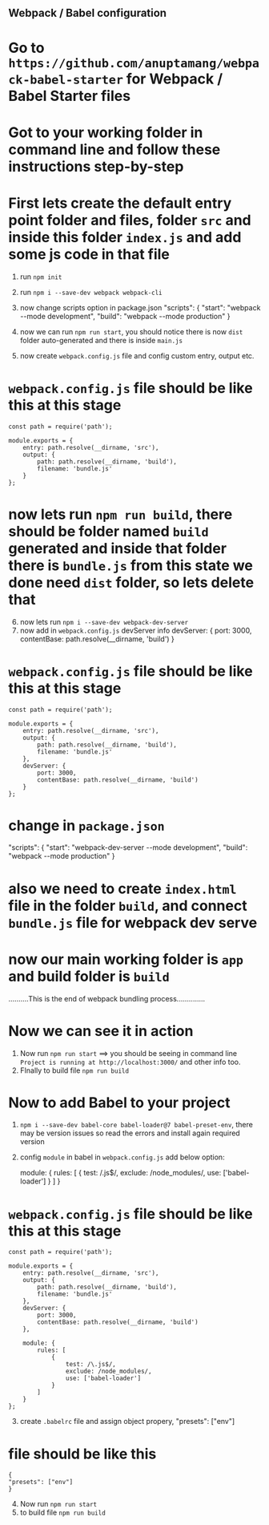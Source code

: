 ## Webpack / Babel configuration

# Go to `https://github.com/anuptamang/webpack-babel-starter` for Webpack / Babel Starter files

# Got to your working folder in command line and follow these instructions step-by-step

# First lets create the default entry point folder and files, folder `src` and inside this folder `index.js` and add some js code in that file

1. run `npm init`
2. run `npm i --save-dev webpack webpack-cli`
3. now change scripts option in package.json
   "scripts": {
   "start": "webpack --mode development",
   "build": "webpack --mode production"
   }

4. now we can run `npm run start`, you should notice there is now `dist` folder auto-generated and there is inside `main.js`

5. now create `webpack.config.js` file and config custom entry, output etc.

# `webpack.config.js` file should be like this at this stage

    const path = require('path');

    module.exports = {
        entry: path.resolve(__dirname, 'src'),
        output: {
            path: path.resolve(__dirname, 'build'),
            filename: 'bundle.js'
        }
    };

# now lets run `npm run build`, there should be folder named `build` generated and inside that folder there is `bundle.js` from this state we done need `dist` folder, so lets delete that

6. now lets run `npm i --save-dev webpack-dev-server`
7. now add in `webpack.config.js` devServer info
   devServer: {
   port: 3000,
   contentBase: path.resolve(\_\_dirname, 'build')
   }

# `webpack.config.js` file should be like this at this stage

    const path = require('path');

    module.exports = {
        entry: path.resolve(__dirname, 'src'),
        output: {
            path: path.resolve(__dirname, 'build'),
            filename: 'bundle.js'
        },
        devServer: {
            port: 3000,
            contentBase: path.resolve(__dirname, 'build')
        }
    };

# change in `package.json`

"scripts": {
"start": "webpack-dev-server --mode development",
"build": "webpack --mode production"
}

# also we need to create `index.html` file in the folder `build`, and connect `bundle.js` file for webpack dev serve

# now our main working folder is `app` and build folder is `build`

..........This is the end of webpack bundling process..............

# Now we can see it in action

1. Now run `npm run start` ==> you should be seeing in command line `Project is running at http://localhost:3000/` and other info too.
2. FInally to build file `npm run build`

# Now to add Babel to your project

1. `npm i --save-dev babel-core babel-loader@7 babel-preset-env`, there may be version issues so read the errors and install again required version
2. config `module` in babel in `webpack.config.js` add below option:

   module: {
   rules: [
   {
   test: /\.js\$/,
   exclude: /node_modules/,
   use: ['babel-loader']
   }
   ]
   }

# `webpack.config.js` file should be like this at this stage

    const path = require('path');

    module.exports = {
        entry: path.resolve(__dirname, 'src'),
        output: {
            path: path.resolve(__dirname, 'build'),
            filename: 'bundle.js'
        },
        devServer: {
            port: 3000,
            contentBase: path.resolve(__dirname, 'build')
        },

        module: {
            rules: [
                {
                    test: /\.js$/,
                    exclude: /node_modules/,
                    use: ['babel-loader']
                }
            ]
        }
    };

3. create `.babelrc` file and assign object propery, "presets": ["env"]

# file should be like this

    {
    "presets": ["env"]
    }

4. Now run `npm run start`
5. to build file `npm run build`
